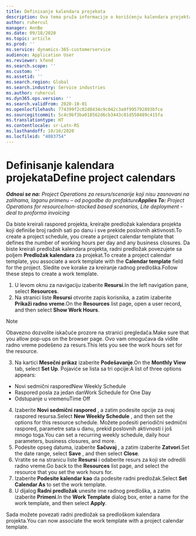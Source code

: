 ```yaml
---
title: Definisanje kalendara projekata
description: Ova tema pruža informacije o korišćenju kalendara projekta za praćenje rasporeda projekata.
author: ruhercul
manager: AnnBe
ms.date: 09/18/2020
ms.topic: article
ms.prod: ''
ms.service: dynamics-365-customerservice
audience: Application User
ms.reviewer: kfend
ms.search.scope: ''
ms.custom: ''
ms.assetid: ''
ms.search.region: Global
ms.search.industry: Service industries
ms.author: ruhercul
ms.dyn365.ops.version: ''
ms.search.validFrom: 2020-10-01
ms.openlocfilehash: 774399f2c02d8434c9c042c3a9f995792893bfce
ms.sourcegitcommit: 5c4c9bf3ba018562d6cb3443c01d550489c415fa
ms.translationtype: HT
ms.contentlocale: sr-Latn-RS
ms.lasthandoff: 10/16/2020
ms.locfileid: "4083754"
---
```

# <a name="define-project-calendars"></a><span data-ttu-id="77bf1-103">Definisanje kalendara projekata</span><span class="sxs-lookup"><span data-stu-id="77bf1-103">Define project calendars</span></span>

<span data-ttu-id="77bf1-104">_**Odnosi se na:** Project Operations za resurs/scenarije koji nisu zasnovani na zalihama, laganu primenu – od pogodbe do profakture_</span><span class="sxs-lookup"><span data-stu-id="77bf1-104">_**Applies To:** Project Operations for resource/non-stocked based scenarios, Lite deployment - deal to proforma invoicing_</span></span>

<span data-ttu-id="77bf1-105">Da biste kreirali raspored projekta, kreirajte predložak kalendara projekta koji definiše broj radnih sati po danu i sve prekide poslovnih aktivnosti.</span><span class="sxs-lookup"><span data-stu-id="77bf1-105">To create a project schedule, you create a project calendar template that defines the number of working hours per day and any business closures.</span></span> <span data-ttu-id="77bf1-106">Da biste kreirali predložak kalendara projekta, radni predložak povezujete sa poljem **Predložak kalendara** za projekat.</span><span class="sxs-lookup"><span data-stu-id="77bf1-106">To create a project calendar template, you associate a work template with the **Calendar template** field for the project.</span></span> <span data-ttu-id="77bf1-107">Sledite ove korake za kreiranje radnog predloška.</span><span class="sxs-lookup"><span data-stu-id="77bf1-107">Follow these steps to create a work template.</span></span>

1. <span data-ttu-id="77bf1-108">U levom oknu za navigaciju izaberite **Resursi**.</span><span class="sxs-lookup"><span data-stu-id="77bf1-108">In the left navigation pane, select **Resources**.</span></span> 
2. <span data-ttu-id="77bf1-109">Na stranici liste **Resursi** otvorite zapis korisnika, a zatim izaberite **Prikaži radno vreme**.</span><span class="sxs-lookup"><span data-stu-id="77bf1-109">On the **Resources** list page, open a user record, and then select **Show Work Hours**.</span></span>

  > [!NOTE]
  > <span data-ttu-id="77bf1-110">Obavezno dozvolite iskačuće prozore na stranici pregledača.</span><span class="sxs-lookup"><span data-stu-id="77bf1-110">Make sure that you allow pop-ups on the browser page.</span></span> <span data-ttu-id="77bf1-111">Ovo vam omogućava da vidite radno vreme podešeno za resurs.</span><span class="sxs-lookup"><span data-stu-id="77bf1-111">This lets you see the work hours set for the resource.</span></span>
  
3. <span data-ttu-id="77bf1-112">Na kartici **Mesečni prikaz** izaberite **Podešavanje**.</span><span class="sxs-lookup"><span data-stu-id="77bf1-112">On the **Monthly View** tab, select **Set Up**.</span></span> <span data-ttu-id="77bf1-113">Pojaviće se lista sa tri opcije:</span><span class="sxs-lookup"><span data-stu-id="77bf1-113">A list of three options appears:</span></span> 

  - <span data-ttu-id="77bf1-114">Novi sedmični raspored</span><span class="sxs-lookup"><span data-stu-id="77bf1-114">New Weekly Schedule</span></span>
  - <span data-ttu-id="77bf1-115">Raspored posla za jedan dan</span><span class="sxs-lookup"><span data-stu-id="77bf1-115">Work Schedule for One Day</span></span>
  - <span data-ttu-id="77bf1-116">Odstupanje u vremenu</span><span class="sxs-lookup"><span data-stu-id="77bf1-116">Time Off</span></span>

4. <span data-ttu-id="77bf1-117">Izaberite **Novi sedmični raspored** , a zatim podesite opcije za ovaj raspored resursa.</span><span class="sxs-lookup"><span data-stu-id="77bf1-117">Select **New Weekly Schedule** , and then set the options for this resource schedule.</span></span> <span data-ttu-id="77bf1-118">Možete podesiti periodični sedmični raspored, parametre sata u danu, prekid poslovnih aktivnosti i još mnogo toga.</span><span class="sxs-lookup"><span data-stu-id="77bf1-118">You can set a recurring weekly schedule, daily hour parameters, business closures, and more.</span></span>
5. <span data-ttu-id="77bf1-119">Podesite opseg datuma, izaberite **Sačuvaj** , a zatim izaberite **Zatvori**.</span><span class="sxs-lookup"><span data-stu-id="77bf1-119">Set the date range, select **Save** , and then select **Close**.</span></span> 
6. <span data-ttu-id="77bf1-120">Vratite se na stranicu liste **Resursi** i odaberite resurs za koji ste odredili radno vreme.</span><span class="sxs-lookup"><span data-stu-id="77bf1-120">Go back to the **Resources** list page, and select the resource that you set the work hours for.</span></span> 
7. <span data-ttu-id="77bf1-121">Izaberite **Podesite kalendar kao** da podesite radni predložak.</span><span class="sxs-lookup"><span data-stu-id="77bf1-121">Select **Set Calendar As** to set the work template.</span></span> 
8. <span data-ttu-id="77bf1-122">U dijalog **Radni predložak** unesite ime radnog predloška, a zatim izaberite **Primeni**.</span><span class="sxs-lookup"><span data-stu-id="77bf1-122">In the **Work Template** dialog box, enter a name for the work template, and then select **Apply**.</span></span> 

<span data-ttu-id="77bf1-123">Sada možete povezati radni predložak sa predloškom kalendara projekta.</span><span class="sxs-lookup"><span data-stu-id="77bf1-123">You can now associate the work template with a project calendar template.</span></span>
